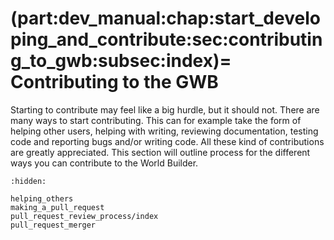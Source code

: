 (part:dev_manual:chap:start_developing_and_contribute:sec:contributing_to_gwb:subsec:index)=
Contributing to the GWB
======================

Starting to contribute may feel like a big hurdle, but it should not. There are many ways to start contributing. This can for example take the form of helping other users, helping with writing, reviewing documentation, testing code and reporting bugs and/or writing code. All these kind of contributions are greatly appreciated. This section will outline process for the different ways you can contribute to the World Builder.

```{toctree}
:hidden:

helping_others
making_a_pull_request
pull_request_review_process/index
pull_request_merger
```
